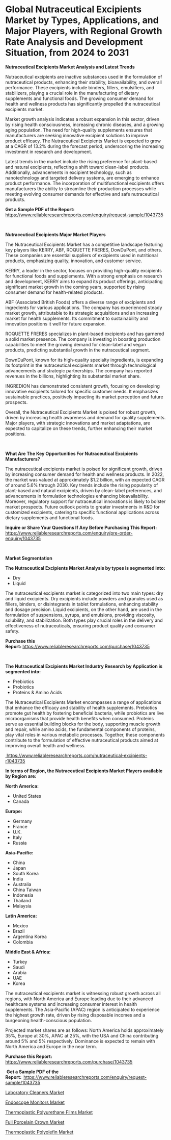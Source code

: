 <p><h1>Global Nutraceutical Excipients Market by Types, Applications, and Major Players, with Regional Growth Rate Analysis and Development Situation, from 2024 to 2031</h1></p><p><strong>Nutraceutical Excipients Market Analysis and Latest Trends</strong></p>
<p><p>Nutraceutical excipients are inactive substances used in the formulation of nutraceutical products, enhancing their stability, bioavailability, and overall performance. These excipients include binders, fillers, emulsifiers, and stabilizers, playing a crucial role in the manufacturing of dietary supplements and functional foods. The growing consumer demand for health and wellness products has significantly propelled the nutraceutical excipients market.</p><p>Market growth analysis indicates a robust expansion in this sector, driven by rising health consciousness, increasing chronic diseases, and a growing aging population. The need for high-quality supplements ensures that manufacturers are seeking innovative excipient solutions to improve product efficacy. The Nutraceutical Excipients Market is expected to grow at a CAGR of 13.2% during the forecast period, underscoring the increasing investment in research and development.</p><p>Latest trends in the market include the rising preference for plant-based and natural excipients, reflecting a shift toward clean-label products. Additionally, advancements in excipient technology, such as nanotechnology and targeted delivery systems, are emerging to enhance product performance. The incorporation of multifunctional excipients offers manufacturers the ability to streamline their production processes while meeting evolving consumer demands for effective and safe nutraceutical products.</p></p>
<p><strong>Get a Sample PDF of the Report:&nbsp;</strong> <a href="https://www.reliableresearchreports.com/enquiry/request-sample/1043735?utm_campaign=4&utm_medium=2&utm_source=Github&utm_content=ia&utm_term=07112024&utm_id=nutraceutical-excipients">https://www.reliableresearchreports.com/enquiry/request-sample/1043735</a></p>
<p>&nbsp;</p>
<p><strong>Nutraceutical Excipients Major Market Players</strong></p>
<p><p>The Nutraceutical Excipients Market has a competitive landscape featuring key players like KERRY, ABF, ROQUETTE FRERES, DowDuPont, and others. These companies are essential suppliers of excipients used in nutritional products, emphasizing quality, innovation, and customer service.</p><p>KERRY, a leader in the sector, focuses on providing high-quality excipients for functional foods and supplements. With a strong emphasis on research and development, KERRY aims to expand its product offerings, anticipating significant market growth in the coming years, supported by rising consumer demand for health-related products.</p><p>ABF (Associated British Foods) offers a diverse range of excipients and ingredients for various applications. The company has experienced steady market growth, attributable to its strategic acquisitions and an increasing market for health supplements. Its commitment to sustainability and innovation positions it well for future expansion.</p><p>ROQUETTE FRERES specializes in plant-based excipients and has garnered a solid market presence. The company is investing in boosting production capabilities to meet the growing demand for clean-label and vegan products, predicting substantial growth in the nutraceutical segment.</p><p>DownDuPont, known for its high-quality specialty ingredients, is expanding its footprint in the nutraceutical excipients market through technological advancements and strategic partnerships. The company has reported revenues in the billions, highlighting its substantial market share.</p><p>INGREDION has demonstrated consistent growth, focusing on developing innovative excipients tailored for specific customer needs. It emphasizes sustainable practices, positively impacting its market perception and future prospects.</p><p>Overall, the Nutraceutical Excipients Market is poised for robust growth, driven by increasing health awareness and demand for quality supplements. Major players, with strategic innovations and market adaptations, are expected to capitalize on these trends, further enhancing their market positions.</p></p>
<p>&nbsp;</p>
<p><strong>What Are The Key Opportunities For Nutraceutical Excipients Manufacturers?</strong></p>
<p><p>The nutraceutical excipients market is poised for significant growth, driven by increasing consumer demand for health and wellness products. In 2022, the market was valued at approximately $1.2 billion, with an expected CAGR of around 5.6% through 2030. Key trends include the rising popularity of plant-based and natural excipients, driven by clean-label preferences, and advancements in formulation technologies enhancing bioavailability. Moreover, regulatory support for nutraceutical innovations is likely to bolster market prospects. Future outlook points to greater investments in R&D for customized excipients, catering to specific functional applications across dietary supplements and functional foods.</p></p>
<p><strong>Inquire or Share Your Questions If Any Before Purchasing This Report:</strong> <a href="https://www.reliableresearchreports.com/enquiry/pre-order-enquiry/1043735?utm_campaign=4&utm_medium=2&utm_source=Github&utm_content=ia&utm_term=07112024&utm_id=nutraceutical-excipients">https://www.reliableresearchreports.com/enquiry/pre-order-enquiry/1043735</a></p>
<p>&nbsp;</p>
<p><strong>Market Segmentation</strong></p>
<p><strong>The Nutraceutical Excipients Market Analysis by types is segmented into:</strong></p>
<p><ul><li>Dry</li><li>Liquid</li></ul></p>
<p><p>The nutraceutical excipients market is categorized into two main types: dry and liquid excipients. Dry excipients include powders and granules used as fillers, binders, or disintegrants in tablet formulations, enhancing stability and dosage precision. Liquid excipients, on the other hand, are used in the formulation of suspensions, syrups, and emulsions, providing viscosity, solubility, and stabilization. Both types play crucial roles in the delivery and effectiveness of nutraceuticals, ensuring product quality and consumer safety.</p></p>
<p><strong>Purchase this Report:&nbsp;</strong><a href="https://www.reliableresearchreports.com/purchase/1043735?utm_campaign=4&utm_medium=2&utm_source=Github&utm_content=ia&utm_term=07112024&utm_id=nutraceutical-excipients">https://www.reliableresearchreports.com/purchase/1043735</a></p>
<p>&nbsp;</p>
<p><strong>The Nutraceutical Excipients Market Industry Research by Application is segmented into:</strong></p>
<p><ul><li>Prebiotics</li><li>Probiotics</li><li>Proteins & Amino Acids</li></ul></p>
<p><p>The Nutraceutical Excipients Market encompasses a range of applications that enhance the efficacy and stability of health supplements. Prebiotics promote gut health by fostering beneficial bacteria, while probiotics are live microorganisms that provide health benefits when consumed. Proteins serve as essential building blocks for the body, supporting muscle growth and repair, while amino acids, the fundamental components of proteins, play vital roles in various metabolic processes. Together, these components contribute to the formulation of effective nutraceutical products aimed at improving overall health and wellness.</p></p>
<p><a href="https://www.reliableresearchreports.com/nutraceutical-excipients-r1043735?utm_campaign=4&utm_medium=2&utm_source=Github&utm_content=ia&utm_term=07112024&utm_id=nutraceutical-excipients">&nbsp;https://www.reliableresearchreports.com/nutraceutical-excipients-r1043735</a></p>
<p><strong>In terms of Region, the Nutraceutical Excipients Market Players available by Region are:</strong></p>
<p>
    <p> <strong> North America: </strong>
        <ul>
            <li>United States</li>
            <li>Canada</li>
        </ul>
        </p> 
    <p> <strong> Europe: </strong>
        <ul>
            <li>Germany</li>
            <li>France</li>
            <li>U.K.</li>
            <li>Italy</li>
            <li>Russia</li>
        </ul>
        </p> 
    <p> <strong> Asia-Pacific: </strong>
        <ul>
            <li>China</li>
            <li>Japan</li>
            <li>South Korea</li>
            <li>India</li>
            <li>Australia</li>
            <li>China Taiwan</li>
            <li>Indonesia</li>
            <li>Thailand</li>
            <li>Malaysia</li>
        </ul>
        </p> 
    <p> <strong> Latin America: </strong>
        <ul>
            <li>Mexico</li>
            <li>Brazil</li>
            <li>Argentina Korea</li>
            <li>Colombia</li>
        </ul>
        </p> 
    <p> <strong> Middle East & Africa: </strong>
        <ul>
            <li>Turkey</li>
            <li>Saudi</li>
            <li>Arabia</li>
            <li>UAE</li>
            <li>Korea</li>
        </ul>
    </p>
    </p>
<p><p>The nutraceutical excipients market is witnessing robust growth across all regions, with North America and Europe leading due to their advanced healthcare systems and increasing consumer interest in health supplements. The Asia-Pacific (APAC) region is anticipated to experience the highest growth rate, driven by rising disposable incomes and a burgeoning health-conscious population. </p><p>Projected market shares are as follows: North America holds approximately 35%, Europe at 30%, APAC at 25%, with the USA and China contributing around 5% and 5% respectively. Dominance is expected to remain with North America and Europe in the near term.</p></p>
<p><strong>Purchase this Report: </strong><a href="https://www.reliableresearchreports.com/purchase/1043735?utm_campaign=4&utm_medium=2&utm_source=Github&utm_content=ia&utm_term=07112024&utm_id=nutraceutical-excipients">https://www.reliableresearchreports.com/purchase/1043735</a></p>
<p>&nbsp;<strong>Get a Sample PDF of the Report:&nbsp;&nbsp;</strong><a href="https://www.reliableresearchreports.com/enquiry/request-sample/1043735?utm_campaign=4&utm_medium=2&utm_source=Github&utm_content=ia&utm_term=07112024&utm_id=nutraceutical-excipients">https://www.reliableresearchreports.com/enquiry/request-sample/1043735</a></p>
<p><strong></strong></p>
<p><p><a href="https://issuu.com/reportprime-2/docs/laboratory-cleaners-market-size-203_9093f301102b70?utm_campaign=4&utm_medium=2&utm_source=Github&utm_content=ia&utm_term=07112024&utm_id=nutraceutical-excipients">Laboratory Cleaners Market</a></p><p><a href="https://issuu.com/reportprime-2/docs/endoscope-monitors-market-size-2030_59cecab8d90a8c?utm_campaign=4&utm_medium=2&utm_source=Github&utm_content=ia&utm_term=07112024&utm_id=nutraceutical-excipients">Endoscope Monitors Market</a></p><p><a href="https://github.com/WayneHopkins413/Market-Research-Report-List-1/blob/main/thermoplastic-polyurethane-films-market.md?utm_campaign=4&utm_medium=2&utm_source=Github&utm_content=ia&utm_term=07112024&utm_id=nutraceutical-excipients">Thermoplastic Polyurethane Films Market</a></p><p><a href="https://issuu.com/reportprime-2/docs/full-porcelain-crown-market-size-20_19f5255d6f52a2?utm_campaign=4&utm_medium=2&utm_source=Github&utm_content=ia&utm_term=07112024&utm_id=nutraceutical-excipients">Full Porcelain Crown Market</a></p><p><a href="https://github.com/alesiasc0na/Market-Research-Report-List-1/blob/main/thermoplastic-polyolefin-market.md?utm_campaign=4&utm_medium=2&utm_source=Github&utm_content=ia&utm_term=07112024&utm_id=nutraceutical-excipients">Thermoplastic Polyolefin Market</a></p></p>